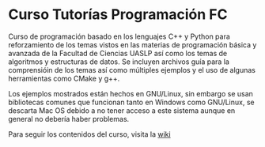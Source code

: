 # Curso Tutorías Programación FC

Curso de programación basado en los lenguajes C++ y Python para reforzamiento de los temas vistos en las materias de programación básica y avanzada de la Facultad de Ciencias UASLP así como los temas de algoritmos y estructuras de datos. Se incluyen archivos guía para la comprensióin de los temas así como múltiples ejemplos y el uso de algunas herramientas como CMake y g++.

Los ejemplos mostrados están hechos en GNU/Linux, sin embargo se usan bibliotecas comunes que funcionan tanto en Windows como GNU/Linux, se descarta Mac OS debido a no tener acceso a este sistema aunque en general no debería haber problemas.

Para seguir los contenidos del curso, visita la [wiki](https://github.com/RDLL/Curso_algoritmos/wiki)